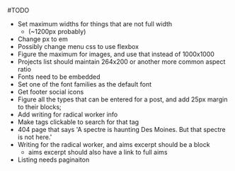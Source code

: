 #TODO

* Set maximum widths for things that are not full width
	* (~1200px probably)
* Change px to em
* Possibly change menu css to use flexbox
* Figure the maximum for images, and use that instead of 1000x1000
* Projects list should maintain 264x200 or another more common aspect ratio
* Fonts need to be embedded
* Set one of the font families as the default font
* Get footer social icons
* Figure all the types that can be entered for a post, and add 25px margin to their blocks;
* Add writing for radical worker info
* Make tags clickable to search for that tag
* 404 page that says 'A spectre is haunting Des Moines. But that spectre is not here.'
* Writing for the radical worker, and aims excerpt should be a block
	* aims excerpt should also have a link to full aims
* Listing needs paginaiton
